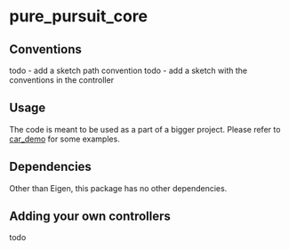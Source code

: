 # pure\_pursuit_core

## Conventions

todo - add a sketch path convention
todo - add a sketch with the conventions in the controller

## Usage

The code is meant to be used as a part of a bigger project. Please refer to [car_demo](../car_demo) for some examples.

## Dependencies
Other than Eigen, this package has no other dependencies.

## Adding  your own controllers
todo